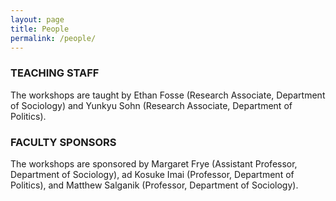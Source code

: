 ```yaml
---
layout: page
title: People
permalink: /people/
---
```


### TEACHING STAFF

The workshops are taught by Ethan Fosse (Research Associate, Department of Sociology) and Yunkyu Sohn 
(Research Associate, Department of Politics).

### FACULTY SPONSORS

The workshops are sponsored by Margaret Frye (Assistant Professor, Department of Sociology), ad 
Kosuke Imai (Professor, Department of Politics), and Matthew Salganik (Professor, Department of Sociology).
